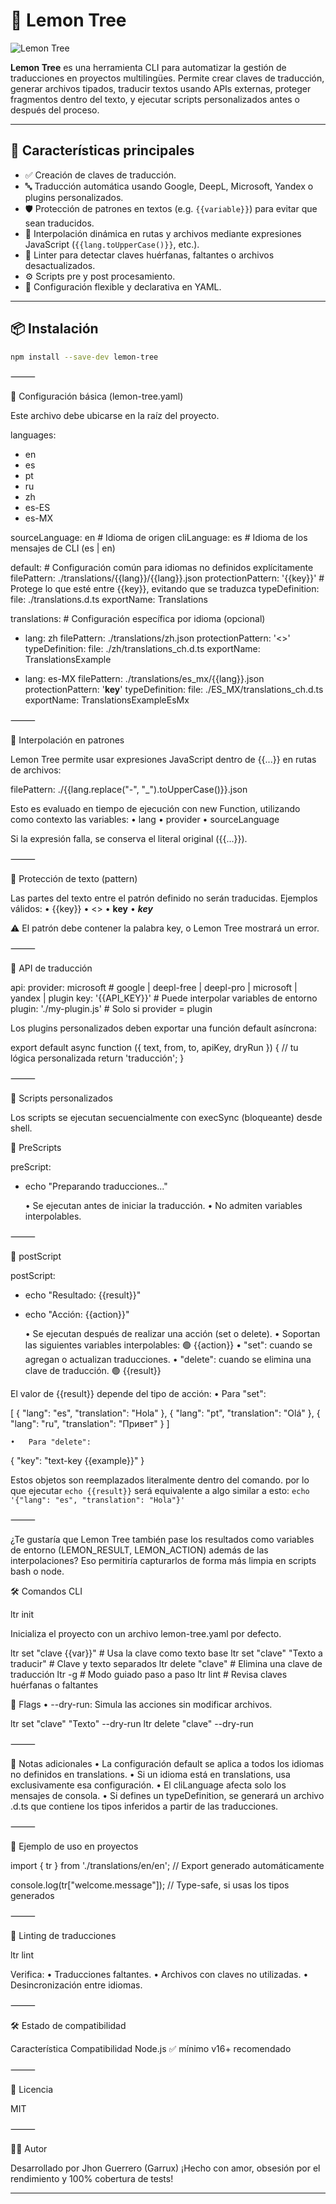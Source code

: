 
# 🍋 Lemon Tree

![Lemon Tree](https://img.garrux.dev/docs/lemon-tree/swok58n6.png)

**Lemon Tree** es una herramienta CLI para automatizar la gestión de traducciones en proyectos multilingües. Permite crear claves de traducción, generar archivos tipados, traducir textos usando APIs externas, proteger fragmentos dentro del texto, y ejecutar scripts personalizados antes o después del proceso.

---

## 🚀 Características principales

- ✅ Creación de claves de traducción.
- 🔤 Traducción automática usando Google, DeepL, Microsoft, Yandex o plugins personalizados.
- 🛡 Protección de patrones en textos (e.g. `{{variable}}`) para evitar que sean traducidos.
- 🧠 Interpolación dinámica en rutas y archivos mediante expresiones JavaScript (`{{lang.toUpperCase()}}`, etc.).
- 🧪 Linter para detectar claves huérfanas, faltantes o archivos desactualizados.
- ⚙️ Scripts pre y post procesamiento.
- 🧩 Configuración flexible y declarativa en YAML.

---

## 📦 Instalación

```bash
npm install --save-dev lemon-tree
```

⸻

🧾 Configuración básica (lemon-tree.yaml)

Este archivo debe ubicarse en la raíz del proyecto.

languages:
  - en
  - es
  - pt
  - ru
  - zh
  - es-ES
  - es-MX

sourceLanguage: en       # Idioma de origen
cliLanguage: es          # Idioma de los mensajes de CLI (es | en)

default:                 # Configuración común para idiomas no definidos explícitamente
  filePattern: ./translations/{{lang}}/{{lang}}.json
  protectionPattern: '{{key}}'  # Protege lo que esté entre {{key}}, evitando que se traduzca
  typeDefinition:
    file: ./translations.d.ts
    exportName: Translations

translations:            # Configuración específica por idioma (opcional)
  - lang: zh
    filePattern: ./translations/zh.json
    protectionPattern: '<<key>>'
    typeDefinition:
      file: ./zh/translations_ch.d.ts
      exportName: TranslationsExample

  - lang: es-MX
    filePattern: ./translations/es_mx/{{lang}}.json
    protectionPattern: '__key__'
    typeDefinition:
      file: ./ES_MX/translations_ch.d.ts
      exportName: TranslationsExampleEsMx


⸻

🧠 Interpolación en patrones

Lemon Tree permite usar expresiones JavaScript dentro de {{...}} en rutas de archivos:

filePattern: ./{{lang.replace("-", "_").toUpperCase()}}.json

Esto es evaluado en tiempo de ejecución con new Function, utilizando como contexto las variables:
	•	lang
	•	provider
	•	sourceLanguage

Si la expresión falla, se conserva el literal original ({{...}}).

⸻

🔐 Protección de texto (pattern)

Las partes del texto entre el patrón definido no serán traducidas.
Ejemplos válidos:
	•	{{key}}
	•	<<key>>
	•	__key__
	•	***key***

⚠️ El patrón debe contener la palabra key, o Lemon Tree mostrará un error.

⸻

🔌 API de traducción

api:
  provider: microsoft     # google | deepl-free | deepl-pro | microsoft | yandex | plugin
  key: '{{API_KEY}}'      # Puede interpolar variables de entorno
  plugin: './my-plugin.js' # Solo si provider = plugin

Los plugins personalizados deben exportar una función default asíncrona:

export default async function ({ text, from, to, apiKey, dryRun }) {
  // tu lógica personalizada
  return 'traducción';
}


⸻

🧩 Scripts personalizados

Los scripts se ejecutan secuencialmente con execSync (bloqueante) desde shell.

🔹 PreScripts

preScript:
  - echo "Preparando traducciones..."

	•	Se ejecutan antes de iniciar la traducción.
	•	No admiten variables interpolables.

⸻

🔹 postScript

postScript:
  - echo "Resultado: {{result}}"
  - echo "Acción: {{action}}"

	•	Se ejecutan después de realizar una acción (set o delete).
	•	Soportan las siguientes variables interpolables: 🟢 {{action}}
	•	"set": cuando se agregan o actualizan traducciones.
	•	"delete": cuando se elimina una clave de traducción. 🟢 {{result}}

El valor de {{result}} depende del tipo de acción:
	•	Para "set":

[
  { "lang": "es", "translation": "Hola" },
  { "lang": "pt", "translation": "Olá" },
  { "lang": "ru", "translation": "Привет" }
]


	•	Para "delete":

{ "key": "text-key {{example}}" }



Estos objetos son reemplazados literalmente dentro del comando.
por lo que ejecutar `echo {{result}}` será equivalente a algo similar a esto:
`echo '{"lang": "es", "translation": "Hola"}'`

⸻

¿Te gustaría que Lemon Tree también pase los resultados como variables de entorno (LEMON_RESULT, LEMON_ACTION) además de las interpolaciones?
Eso permitiría capturarlos de forma más limpia en scripts bash o node.

🛠 Comandos CLI

ltr init

Inicializa el proyecto con un archivo lemon-tree.yaml por defecto.

ltr set "clave {{var}}"           # Usa la clave como texto base
ltr set "clave" "Texto a traducir" # Clave y texto separados
ltr delete "clave"                # Elimina una clave de traducción
ltr -g                            # Modo guiado paso a paso
ltr lint                          # Revisa claves huérfanas o faltantes

🔸 Flags
	•	--dry-run: Simula las acciones sin modificar archivos.

ltr set "clave" "Texto" --dry-run
ltr delete "clave" --dry-run


⸻

📌 Notas adicionales
	•	La configuración default se aplica a todos los idiomas no definidos en translations.
	•	Si un idioma está en translations, usa exclusivamente esa configuración.
	•	El cliLanguage afecta solo los mensajes de consola.
	•	Si defines un typeDefinition, se generará un archivo .d.ts que contiene los tipos inferidos a partir de las traducciones.

⸻

💬 Ejemplo de uso en proyectos

import { tr } from './translations/en/en'; // Export generado automáticamente

console.log(tr["welcome.message"]); // Type-safe, si usas los tipos generados


⸻

🧼 Linting de traducciones

ltr lint

Verifica:
	•	Traducciones faltantes.
	•	Archivos con claves no utilizadas.
	•	Desincronización entre idiomas.

⸻

🛠 Estado de compatibilidad

Característica	Compatibilidad
Node.js	✅ mínimo v16+ recomendado


⸻

📄 Licencia

MIT

⸻

🧑‍💻 Autor

Desarrollado por Jhon Guerrero (Garrux)
¡Hecho con amor, obsesión por el rendimiento y 100% cobertura de tests!

---
